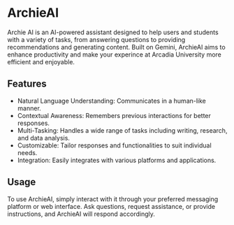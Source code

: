 # ArchieAI
Archie AI is an AI-powered assistant designed to help users and students with a variety of tasks, from answering questions to providing recommendations and generating content. Built on Gemini, ArchieAI aims to enhance productivity and make your experince at Arcadia University more efficient and enjoyable.

## Features
- Natural Language Understanding: Communicates in a human-like manner.
- Contextual Awareness: Remembers previous interactions for better responses.
- Multi-Tasking: Handles a wide range of tasks including writing, research, and data analysis.
- Customizable: Tailor responses and functionalities to suit individual needs.
- Integration: Easily integrates with various platforms and applications.

## Usage
To use ArchieAI, simply interact with it through your preferred messaging platform or web interface. Ask questions, request assistance, or provide instructions, and ArchieAI will respond accordingly.

